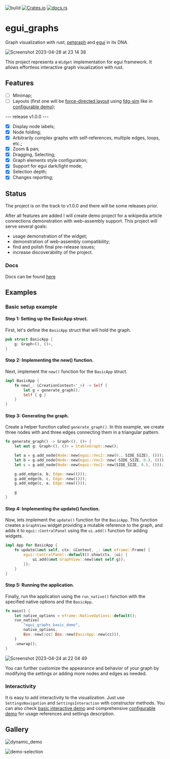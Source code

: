 ![build](https://github.com/blitzarx1/egui_graphs/actions/workflows/rust.yml/badge.svg)
[![Crates.io](https://img.shields.io/crates/v/egui_graphs)](https://crates.io/crates/egui_graphs)
[![docs.rs](https://img.shields.io/docsrs/egui_graphs)](https://docs.rs/egui_graphs)

# egui_graphs
Graph visualization with rust, [petgraph](https://github.com/petgraph/petgraph) and [egui](https://github.com/emilk/egui) in its DNA.

![Screenshot 2023-04-28 at 23 14 38](https://user-images.githubusercontent.com/32969427/235233765-23b0673b-70e5-4138-9384-180804392dba.png)

This project represents a `Widget` implementation for egui framework. It allows effortless interactive graph visualization with rust.

## Features
- [ ] Minimap;
- [ ] Layouts (first one will be [force-directed layout](https://en.wikipedia.org/wiki/Force-directed_graph_drawing) using [fdg-sim](https://docs.rs/crate/fdg-sim/0.9.1) like in [configurable demo](https://github.com/blitzarx1/egui_graph/tree/master/examples/configurable));

--- release v1.0.0 ---

- [x] Display node labels;
- [x] Node folding;
- [x] Arbitrarily complex graphs with self-references, multiple edges, loops, etc.;
- [x] Zoom & pan;
- [x] Dragging, Selecting;
- [x] Graph elements style configuration;
- [x] Support for egui dark/light mode;
- [x] Selection depth;
- [x] Changes reporting;

## Status
The project is on the track to v1.0.0 and there will be some releases prior. 

After all features are added I will create demo project for a wikipedia article connections demonstration with web-assembly support. This project will serve several goals:
* usage demonstration of the widget;
* demonstration of web-assembly compatibility;
* find and polish final pre-release issues;
* increase discoverability of the project.

### Docs
Docs can be found [here](https://docs.rs/egui_graphs/latest/egui_graphs/)

## Examples
### Basic setup example
#### Step 1: Setting up the BasicApp struct. 

First, let's define the `BasicApp` struct that will hold the graph.
```rust 
pub struct BasicApp {
    g: Graph<(), ()>,
}
```

#### Step 2: Implementing the new() function. 

Next, implement the `new()` function for the `BasicApp` struct.
```rust
impl BasicApp {
    fn new(_: &CreationContext<'_>) -> Self {
        let g = generate_graph();
        Self { g }
    }
}
```

#### Step 3: Generating the graph. 

Create a helper function called `generate_graph()`. In this example, we create three nodes with and three edges connecting them in a triangular pattern.
```rust 
fn generate_graph() -> Graph<(), ()> {
    let mut g: Graph<(), ()> = StableGraph::new();

    let a = g.add_node(Node::new(egui::Vec2::new(0., SIDE_SIZE), ()));
    let b = g.add_node(Node::new(egui::Vec2::new(-SIDE_SIZE, 0.), ()));
    let c = g.add_node(Node::new(egui::Vec2::new(SIDE_SIZE, 0.), ()));

    g.add_edge(a, b, Edge::new(()));
    g.add_edge(b, c, Edge::new(()));
    g.add_edge(c, a, Edge::new(()));

    g
}
```

#### Step 4: Implementing the update() function. 

Now, lets implement the `update()` function for the `BasicApp`. This function creates a `GraphView` widget providing a mutable reference to the graph, and adds it to `egui::CentralPanel` using the `ui.add()` function for adding widgets.
```rust 
impl App for BasicApp {
    fn update(&mut self, ctx: &Context, _: &mut eframe::Frame) {
        egui::CentralPanel::default().show(ctx, |ui| {
            ui.add(&mut GraphView::new(&mut self.g));
        });
    }
}
```

#### Step 5: Running the application. 

Finally, run the application using the `run_native()` function with the specified native options and the `BasicApp`.
```rust 
fn main() {
    let native_options = eframe::NativeOptions::default();
    run_native(
        "egui_graphs_basic_demo",
        native_options,
        Box::new(|cc| Box::new(BasicApp::new(cc))),
    )
    .unwrap();
}
```

![Screenshot 2023-04-24 at 22 04 49](https://user-images.githubusercontent.com/32969427/234086555-afdf5dfa-31be-46f2-b46e-1e9a45e1a50f.png)


You can further customize the appearance and behavior of your graph by modifying the settings or adding more nodes and edges as needed.

### Interactivity

It is easy to add interactivity to the visualization. Just use `SettingsNavigation` and `SettingsInteraction` with constructor methods. You can also check [basic interactive demo](https://github.com/blitzarx1/egui_graph/tree/master/examples/basic_interactive) and comprehensive [configurable demo](https://github.com/blitzarx1/egui_graph/tree/master/examples/configurable) for usage references and settings description.

## Gallery

![dynamic_demo](https://user-images.githubusercontent.com/32969427/235311610-b59b4cfb-3e93-49a2-8780-61a83a95af03.gif)

![demo-selection](https://user-images.githubusercontent.com/32969427/235490628-ec9c6d5c-63a1-401e-80cf-ccff207949c3.gif)

